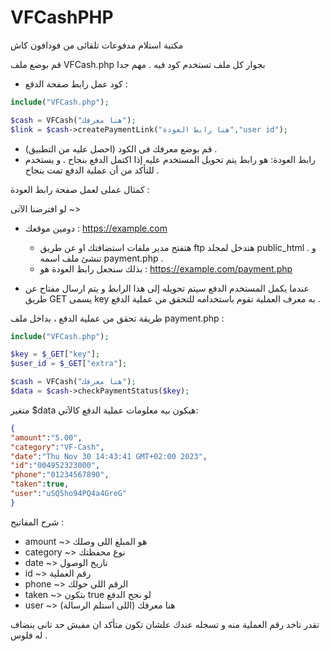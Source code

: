 # VFCashPHP
مكتبة استلام مدفوعات تلقائى من فودافون كاش

قم بوضع ملف VFCash.php بجوار كل ملف تستخدم كود فيه . مهم جدا

* كود عمل رابط صفحة الدفع : 
```php
include("VFCash.php");

$cash = VFCash("هنا معرفك");
$link = $cash->createPaymentLink("هنا رابط العودة","user id");
```
- قم بوضع معرفك فى الكود (احصل عليه من التطبيق) .
- رابط العودة: هو رابط يتم تحويل المستخدم عليه إذا اكتمل الدفع بنجاح . و يستخدم للتأكد من أن عملية الدفع تمت بنجاح .

 كمثال عملى لعمل صفحة رابط العودة :
 
لو افترضنا الآتى ~>
- دومين موقعك : https://example.com

  - هتفتح مدير ملفات استضافتك او عن طريق ftp هتدخل لمجلد public_html . و تنشئ ملف اسمه payment.php .
  - بذلك سنجعل رابط العودة هو :
    https://example.com/payment.php

- عندما يكمل المستخدم الدفع سيتم تحويله إلى هذا الرابط و يتم ارسال مفتاح عن طريق GET يسمى key به معرف العملية تقوم باستخدامه للتحقق من عملية الدفع .

طريقة تحقق من عملية الدفع ، بداخل ملف payment.php :
```php
include("VFCash.php");

$key = $_GET["key"];
$user_id = $_GET["extra"];

$cash = VFCash("هنا معرفك");
$data = $cash->checkPaymentStatus($key);
```
متغير $data هيكون بيه معلومات عملية الدفع كالآتي:
```json
{
"amount":"5.00",
"category":"VF-Cash",
"date":"Thu Nov 30 14:43:41 GMT+02:00 2023",
"id":"004952323000",
"phone":"01234567890",
"taken":true,
"user":"uSQ5ho94PQ4a4GreG"
}
```
شرح المفاتيح :

- amount ~> هو المبلغ اللى وصلك
- category ~> نوع محفظتك
- date ~> تاريخ الوصول
- id ~> رقم العملية
- phone ~> الرقم اللى حولك
- taken ~> بتكون true لو نجح الدفع
- user ~> هنا معرفك (اللى استلم الرسالة)


تقدر تاخد رقم العملية منه و تسجله عندك علشان تكون متأكد ان مفيش حد تانى ينضاف له فلوس .

